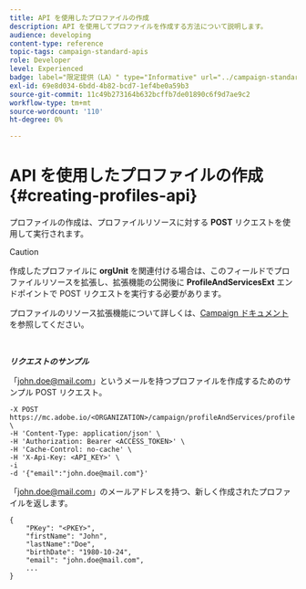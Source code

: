 ```yaml
---
title: API を使用したプロファイルの作成
description: API を使用してプロファイルを作成する方法について説明します。
audience: developing
content-type: reference
topic-tags: campaign-standard-apis
role: Developer
level: Experienced
badge: label="限定提供（LA）" type="Informative" url="../campaign-standard-migration-home.md" tooltip="Campaign Standardに移行されたユーザーに制限"
exl-id: 69e8d034-6bdd-4b82-bcd7-1ef4be0a59b3
source-git-commit: 11c49b273164b632bcffb7de01890c6f9d7ae9c2
workflow-type: tm+mt
source-wordcount: '110'
ht-degree: 0%

---
```


# API を使用したプロファイルの作成 {#creating-profiles-api}

プロファイルの作成は、プロファイルリソースに対する **POST** リクエストを使用して実行されます。

>[!CAUTION]
>
>作成したプロファイルに <b>orgUnit</b> を関連付ける場合は、このフィールドでプロファイルリソースを拡張し、拡張機能の公開後に <b>ProfileAndServicesExt</b> エンドポイントで POST リクエストを実行する必要があります。
>
>プロファイルのリソース拡張機能について詳しくは、<a href="https://helpx.adobe.com/jp/campaign/standard/administration/using/organizational-units.html#partitioning-profiles">Campaign ドキュメント </a> を参照してください。

<br/>

***リクエストのサンプル***

「john.doe@mail.com」というメールを持つプロファイルを作成するためのサンプル POST リクエスト。

```
-X POST https://mc.adobe.io/<ORGANIZATION>/campaign/profileAndServices/profile \
-H 'Content-Type: application/json' \
-H 'Authorization: Bearer <ACCESS_TOKEN>' \
-H 'Cache-Control: no-cache' \
-H 'X-Api-Key: <API_KEY>' \
-i
-d '{"email":"john.doe@mail.com"}'
```

「john.doe@mail.com」のメールアドレスを持つ、新しく作成されたプロファイルを返します。

```
{
    "PKey": "<PKEY>",
    "firstName": "John",
    "lastName":"Doe",
    "birthDate": "1980-10-24",
    "email": "john.doe@mail.com",
    ...
}
```
